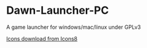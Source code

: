 # Dawn-Launcher-PC
A game launcher for windows/mac/linux under GPLv3


<a href="https://icons8.com/material-icons">Icons download from Icons8</a>